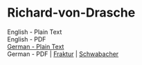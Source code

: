 # Richard-von-Drasche

English - Plain Text  
English - PDF  
[German - Plain Text](full-text-german.md)  
German - PDF | [Fraktur](https://cdn.solaranamnesis.com/Drasche/drasche_lance_german-swab.pdf) | [Schwabacher](https://cdn.solaranamnesis.com/Drasche/drasche_lance_german-swab.pdf)  

